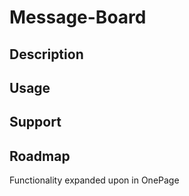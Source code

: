 # Message-Board

## Description

## Usage

## Support

## Roadmap
Functionality expanded upon in OnePage
